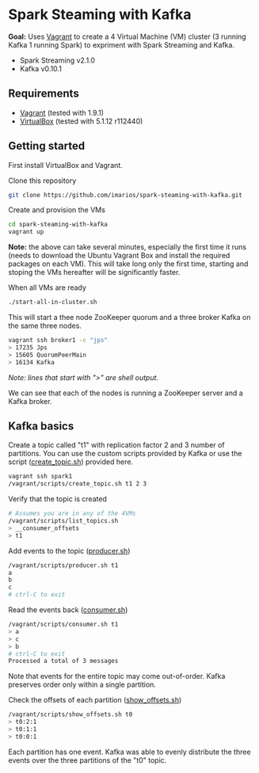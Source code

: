 # Spark Steaming with Kafka

**Goal:** Uses [Vagrant](https://www.vagrantup.com) to create a 4 Virtual Machine (VM) cluster (3 running Kafka 1 running Spark) to expriment with Spark Streaming and Kafka.

- Spark Streaming v2.1.0
- Kafka v0.10.1

Requirements
------------

- [Vagrant](https://www.vagrantup.com) (tested with 1.9.1)
- [VirtualBox](https://www.virtualbox.org/wiki/Downloads) (tested with 5.1.12 r112440)


Getting started
------------

First install VirtualBox and Vagrant. 

Clone this repository

```bash
git clone https://github.com/imarios/spark-steaming-with-kafka.git
```

Create and provision the VMs

```bash
cd spark-steaming-with-kafka
vagrant up
```
**Note:** the above can take several minutes, especially the first time it runs (needs to download the Ubuntu Vagrant Box and install the required packages on each VM). This will take long only the first time, starting and stoping the VMs hereafter will be significantly faster. 


When all VMs are ready

```bash
./start-all-in-cluster.sh
```

This will start a thee node ZooKeeper quorum and a three broker Kafka on the same three nodes. 

```bash
vagrant ssh broker1 -c "jps"
> 17235 Jps
> 15605 QuorumPeerMain
> 16134 Kafka
```

*Note: lines that start with ">" are shell output.*

We can see that each of the nodes is running a ZooKeeper server and a Kafka broker. 

Kafka basics
------------

Create a topic called "t1" with replication factor 2 and 3 number of
partitions. You can use the custom scripts provided by Kafka or use
the script ([create_topic.sh](scripts/create_topic.sh)) provided here.

```bash
vagrant ssh spark1
/vagrant/scripts/create_topic.sh t1 2 3
```

Verify that the topic is created

```bash
# Assumes you are in any of the 4VMs
/vagrant/scripts/list_topics.sh
> __consumer_offsets
> t1
```

Add events to the topic ([producer.sh](scripts/producer.sh))

```bash
/vagrant/scripts/producer.sh t1
a
b
c
# ctrl-C to exit
```

Read the events back ([consumer.sh](scripts/consumer.sh))

```bash
/vagrant/scripts/consumer.sh t1
> a
> c
> b
# ctrl-C to exit
Processed a total of 3 messages
```

Note that events for the entire topic may come out-of-order. 
Kafka preserves order only within a single partition.

Check the offsets of each partition ([show_offsets.sh](scripts/show_offsets.sh))

```bash
/vagrant/scripts/show_offsets.sh t0
> t0:2:1
> t0:1:1
> t0:0:1
```

Each partition has one event. Kafka was able to evenly distribute the three events 
over the three partitions of the "t0" topic.













